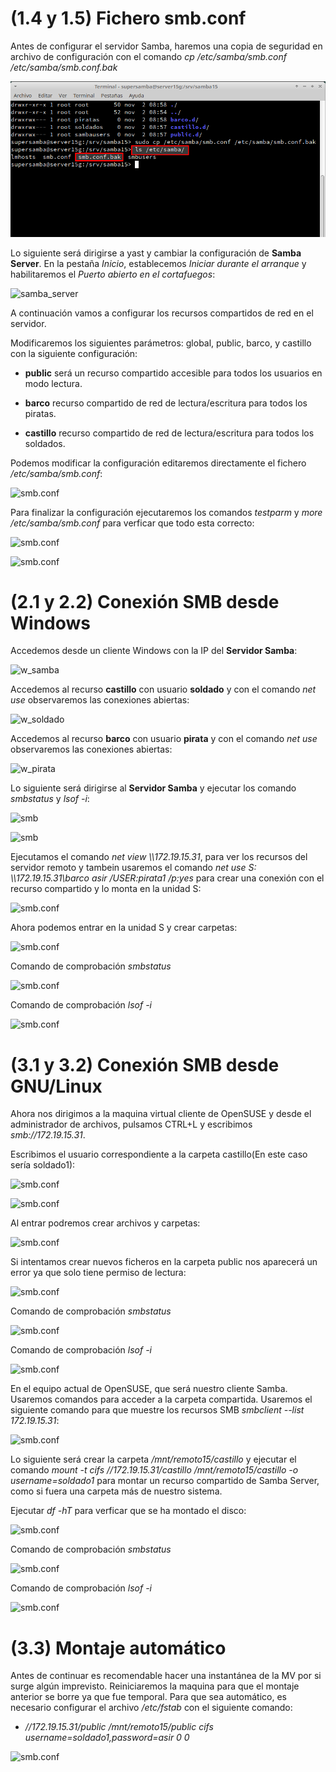 
# (1.4 y 1.5) Fichero smb.conf

Antes de configurar el servidor Samba, haremos una copia de seguridad en archivo de configuración con el comando _cp /etc/samba/smb.conf /etc/samba/smb.conf.bak_

![smb.conf.bak](img/Seleccion_001.png)

Lo siguiente será dirigirse a yast y cambiar la configuración de **Samba Server**. En la pestaña _Inicio_, establecemos _Iniciar durante el arranque_ y habilitaremos el _Puerto abierto en el cortafuegos_:

![samba_server](img/Selección_003.png)

A continuación vamos a configurar los recursos compartidos de red en el servidor.

Modificaremos los siguientes parámetros: global, public, barco, y castillo con la siguiente configuración:

- **public** será un recurso compartido accesible para todos los usuarios en modo lectura.

- **barco** recurso compartido de red de lectura/escritura para todos los piratas.

- **castillo** recurso compartido de red de lectura/escritura para todos los soldados.

Podemos modificar la configuración editaremos directamente el fichero _/etc/samba/smb.conf_:

![smb.conf](img/Selección_004.png)

Para finalizar la configuración ejecutaremos los comandos _testparm_ y _more /etc/samba/smb.conf_ para verficar que todo esta correcto:

![smb.conf](img/Selección_005.png)

![smb.conf](img/Selección_006.png)

# (2.1 y 2.2) Conexión SMB desde Windows

Accedemos desde un cliente Windows con la IP del **Servidor Samba**:

![w_samba](img/Selección_007.png)

Accedemos al recurso **castillo**  con usuario **soldado** y con el comando _net use_ observaremos las conexiones abiertas:

![w_soldado](img/Selección_008.png)

Accedemos al recurso **barco**  con usuario **pirata** y con el comando _net use_ observaremos las conexiones abiertas:

![w_pirata](img/Selección_009.png)

Lo siguiente será dirigirse al **Servidor Samba** y ejecutar los comando _smbstatus_ y _lsof -i_:

![smb](img/Selección_010.png)

![smb](img/Selección_011.png)

Ejecutamos el comando _net view \\\172.19.15.31_, para ver los recursos del servidor remoto y tambein usaremos el comando _net use S: \\\172.19.15.31\barco asir /USER:pirata1 /p:yes_ para crear una conexión con el recurso compartido y lo monta en la unidad S:

![smb.conf](img/Selección_013.png)

Ahora podemos entrar en la unidad S y crear carpetas:

![smb.conf](img/Selección_014.png)


Comando de comprobación _smbstatus_

![smb.conf](img/Selección_015.png)

Comando de comprobación _lsof -i_

![smb.conf](img/Selección_016.png)


# (3.1 y 3.2) Conexión SMB desde GNU/Linux			

Ahora nos dirigimos a la maquina virtual cliente de OpenSUSE y desde el administrador de archivos, pulsamos CTRL+L y escribimos _smb://172.19.15.31_.

Escribimos el usuario correspondiente a la carpeta castillo(En este caso sería soldado1):

![smb.conf](img/Selección_017.png)

![smb.conf](img/Selección_018.png)

Al entrar podremos crear archivos y carpetas:

![smb.conf](img/Selección_019.png)

Si intentamos crear nuevos ficheros en la carpeta public nos aparecerá un error ya que solo tiene permiso de lectura:

![smb.conf](img/Selección_020.png)

Comando de comprobación _smbstatus_

![smb.conf](img/Selección_021.png)

Comando de comprobación _lsof -i_

![smb.conf](img/Selección_022.png)

En el equipo actual de OpenSUSE, que será nuestro cliente Samba. Usaremos comandos para acceder a la carpeta compartida. Usaremos el siguiente comando para que muestre los recursos SMB _smbclient --list 172.19.15.31_:

![smb.conf](img/Selección_025.png)

Lo siguiente será crear la carpeta _/mnt/remoto15/castillo_ y ejecutar el comando _mount -t cifs //172.19.15.31/castillo /mnt/remoto15/castillo -o username=soldado1_ para montar un recurso compartido de Samba Server, como si fuera una carpeta más de nuestro sistema.

Ejecutar _df -hT_ para verficar que se ha montado el disco:

![smb.conf](img/Selección_026.png)

Comando de comprobación _smbstatus_

![smb.conf](img/Selección_027.png)

Comando de comprobación _lsof -i_

![smb.conf](img/Selección_028.png)

# (3.3) Montaje automático			

Antes de continuar es recomendable hacer una instantánea de la MV por si surge algún imprevisto.
Reiniciaremos la maquina para que el montaje anterior se borre ya que fue temporal.
Para que sea automático, es necesario configurar el archivo _/etc/fstab_ con el siguiente comando:

- _//172.19.15.31/public /mnt/remoto15/public cifs username=soldado1,password=asir 0 0_

![smb.conf](img/Selección_029.png)
